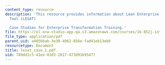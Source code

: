 ```yaml
---
content_type: resource
description: 'This resource provides information about Lean Enterprise Self-Assessment
  Tool (LESAT)

  Case Studies for Enterprise Transformation Training.'
file: https://ol-ocw-studio-app-qa.s3.amazonaws.com/courses/16-852j-integrating-the-lean-enterprise-fall-2005/789dd1c541ee03d32817473d91b95477_lesat_case_1.pdf
file_type: application/pdf
parent_uid: a405bbab-3e30-4962-856e-fad41eb13eb8
resourcetype: Document
title: lesat_case_1.pdf
uid: 789dd1c5-41ee-03d3-2817-473d91b95477
---
```


